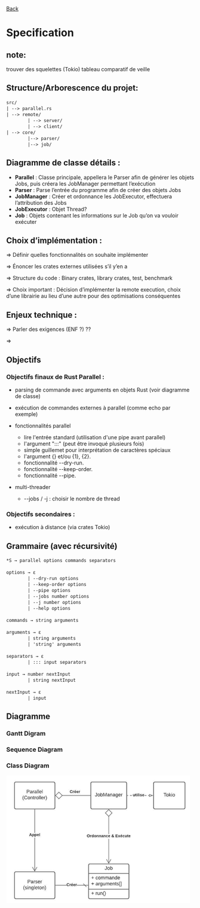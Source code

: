 [Back](README.md)

# Specification

## note:
trouver des squelettes (Tokio)
tableau comparatif de veille 

## Structure/Arborescence du projet:
```
src/
| --> parallel.rs
| --> remote/
        | --> server/
        | --> client/
| --> core/
		|--> parser/
		|--> job/
```

## Diagramme de classe détails :
- **Parallel** : Classe principale, appellera le Parser afin de générer les objets Jobs, puis créera les JobManager permettant l’exécution
- **Parser** : Parse l’entrée du programme afin de créer des objets Jobs
- **JobManager** : Créer et ordonnance les JobExecutor, effectuera l’attribution des Jobs
- **JobExecutor** : Objet Thread?
- **Job** : Objets contenant les informations sur le Job qu’on va vouloir exécuter



## Choix d’implémentation :
=> Définir quelles fonctionnalités on souhaite implémenter

=> Énoncer les crates externes utilisées s’il y’en a

=> Structure du code : Binary crates, library crates, test, benchmark

=> Choix important : Décision d’implémenter la remote execution, choix d’une librairie au lieu d’une autre pour des optimisations conséquentes

## Enjeux technique : 
=> Parler des exigences (ENF ?) ??

=> 

## Objectifs 
### Objectifs finaux de Rust Parallel :
- parsing de commande avec arguments en objets Rust (voir diagramme de classe)
- exécution de commandes externes à parallel (comme echo par exemple)

- fonctionnalités parallel
    + lire l'entrée standard (utilisation d'une pipe avant parallel)
    + l'argument ":::" (peut être invoqué plusieurs fois)
    + simple guillemet pour interprétation de caractères spéciaux
    + l'argument {} et/ou {1}, {2}.
    + fonctionnalité --dry-run. 
    + fonctionnalité --keep-order.
    + fonctionnalité --pipe.
- multi-threader
    + --jobs / -j : choisir le nombre de thread

### Objectifs secondaires : 
- exécution à distance (via crates Tokio)

## Grammaire (avec récursivité)
```
*S → parallel options commands separators

options → ε
        | --dry-run options
        | --keep-order options
        | --pipe options
        | --jobs number options
        | --j number options
        | --help options

commands → string arguments

arguments → ε
        | string arguments
        | 'string' arguments 

separators → ε
        | ::: input separators

input → number nextInput        
        | string nextInput

nextInput → ε
        | input 
```

## Diagramme

### Gantt Digram

### Sequence Diagram

### Class Diagram

![class diagram](images/diagram/class_diagram.png)